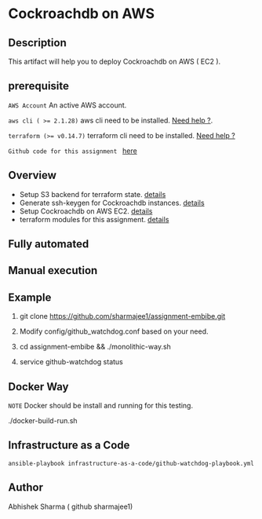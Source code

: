 Cockroachdb on AWS
====================

Description
-------------
This artifact will help you to deploy Cockroachdb on AWS ( EC2 ).

prerequisite
--------------
`AWS Account` An active AWS account.

`aws cli ( >= 2.1.28)` aws cli need to be installed. [Need help ?](https://aws.amazon.com/cli/).

`terraform (>= v0.14.7)`  terraform cli need to be installed. [Need help ?](https://www.terraform.io/downloads.html)

`Github code for this assignment ` [here](https://github.com/sharmajee1/cockroachdb-on-aws.git)

Overview
-----------
* Setup S3 backend for terraform state. [details](https://github.com/sharmajee1/cockroachdb-on-aws/tree/main/terraform-s3-backend)
* Generate ssh-keygen for Cockroachdb instances. [details](https://github.com/sharmajee1/cockroachdb-on-aws/blob/main/scripts/create-ssh-keygn.sh)
* Setup Cockroachdb on AWS EC2. [details](https://github.com/sharmajee1/cockroachdb-on-aws/tree/main/deploy-cockroachdb-om-aws-ec2)
* terraform modules for this assignment. [details](https://github.com/sharmajee1/cockroachdb-on-aws/tree/main/terraform-modules)


Fully automated
-----------------


Manual execution
-----------------


Example
---------
1) git clone https://github.com/sharmajee1/assignment-embibe.git

2) Modify config/github_watchdog.conf based on your need.

2) cd assignment-embibe && ./monolithic-way.sh

3) service github-watchdog status 


Docker Way
-----------
`NOTE` Docker should be install and running for this testing.

./docker-build-run.sh


Infrastructure as a Code
--------------------------
`ansible-playbook infrastructure-as-a-code/github-watchdog-playbook.yml`

Author
------
Abhishek Sharma ( github sharmajee1)

